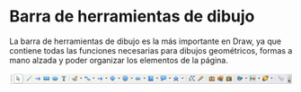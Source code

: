 
# Barra de herramientas de dibujo

La barra de herramientas de dibujo es la más importante en Draw, ya que contiene todas las funciones necesarias para dibujos geométricos, formas a mano alzada y poder organizar los elementos de la página.

![](https://raw.githubusercontent.com/catedu/libreOffice-la-suite-ofimatica-libre/master/img/Captura_de_pantalla_2016-11-30_a_las_15.15.21.png)
